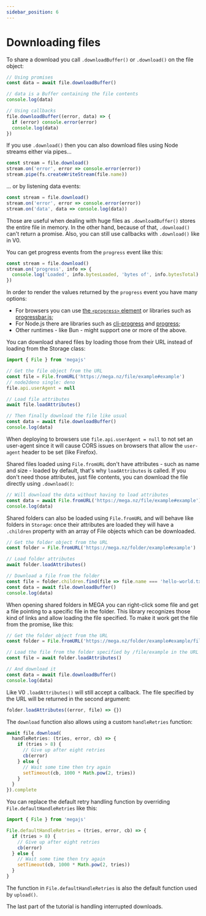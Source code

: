```yaml
---
sidebar_position: 6
---
```


# Downloading files

To share a download you call `.downloadBuffer()` or `.download()` on the file object:

```js
// Using promises
const data = await file.downloadBuffer()

// data is a Buffer containing the file contents
console.log(data)

// Using callbacks
file.downloadBuffer((error, data) => {
  if (error) console.error(error)
  console.log(data)
})
```

If you use `.download()` then you can also download files using Node streams either via pipes...

```js
const stream = file.download()
stream.on('error', error => console.error(error))
stream.pipe(fs.createWriteStream(file.name))
```

... or by listening data events:

```js
const stream = file.download()
stream.on('error', error => console.error(error))
stream.on('data', data => console.log(data))
```

Those are useful when dealing with huge files as `.downloadBuffer()` stores the entire file in memory. In the other hand, because of that, `.download()` can't return a promise. Also, you can still use callbacks with `.download()` like in V0.

You can get progress events from the `progress` event like this:

```js
const stream = file.download()
stream.on('progress', info => {
  console.log('Loaded', info.bytesLoaded, 'bytes of', info.bytesTotal)
})
```

In order to render the values returned by the `progress` event you have many options:

* For browsers you can use [the `<progress>` element](https://developer.mozilla.org/en-US/docs/Web/HTML/Element/progress) or libraries such as [progressbar.js](https://kimmobrunfeldt.github.io/progressbar.js/);
* For Node.js there are libraries such as [cli-progress](https://www.npmjs.com/package/cli-progress) and [progress](https://www.npmjs.com/package/progress);
* Other runtimes - like Bun - might support one or more of the above.

You can download shared files by loading those from their URL instead of loading from the Storage class:

```js node2deno-v1
import { File } from 'megajs'

// Get the file object from the URL
const file = File.fromURL('https://mega.nz/file/example#example')
// node2deno single: deno
file.api.userAgent = null

// Load file attributes
await file.loadAttributes()

// Then finally download the file like usual
const data = await file.downloadBuffer()
console.log(data)
```

When deploying to browsers use `file.api.userAgent = null` to not set an user-agent since it will cause CORS issues on browsers that allow the `user-agent` header to be set (like Firefox).

Shared files loaded using `File.fromURL` don't have attributes - such as name and size - loaded by default, that's why `loadAttributes` is called. If you don't need those attributes, just file contents, you can download the file directly using `.download()`:

```js
// Will download the data without having to load attributes
const data = await File.fromURL('https://mega.nz/file/example#example').downloadBuffer()
console.log(data)
```

Shared folders can also be loaded using `File.fromURL` and will behave like folders in `Storage`: once their attributes are loaded they will have a `.children` property with an array of File objects which can be downloaded.

```js
// Get the folder object from the URL
const folder = File.fromURL('https://mega.nz/folder/example#example')

// Load folder attributes
await folder.loadAttributes()

// Download a file from the folder
const file = folder.children.find(file => file.name === 'hello-world.txt')
const data = await file.downloadBuffer()
console.log(data)
```

When opening shared folders in MEGA you can right-click some file and get a file pointing to a specific file in the folder. This library recognizes those kind of links and allow loading the file specified. To make it work get the file from the promise, like this:

```js
// Get the folder object from the URL
const folder = File.fromURL('https://mega.nz/folder/example#example/file/example')

// Load the file from the folder specified by /file/example in the URL
const file = await folder.loadAttributes()

// And download it
const data = await file.downloadBuffer()
console.log(data)
```

Like V0 `.loadAttributes()` will still accept a callback. The file specified by the URL will be returned in the second argument:

```js
folder.loadAttributes((error, file) => {})
```

The `download` function also allows using a custom `handleRetries` function:

```js
await file.download(
  handleRetries: (tries, error, cb) => {
    if (tries > 8) {
      // Give up after eight retries
      cb(error)
    } else {
      // Wait some time then try again
      setTimeout(cb, 1000 * Math.pow(2, tries))
    }
  }
}).complete
```

You can replace the default retry handling function by overriding `File.defaultHandleRetries` like this:

```js node2deno-v1
import { File } from 'megajs'

File.defaultHandleRetries = (tries, error, cb) => {
  if (tries > 8) {
    // Give up after eight retries
    cb(error)
  } else {
    // Wait some time then try again
    setTimeout(cb, 1000 * Math.pow(2, tries))
  }
}
```

The function in `File.defaultHandleRetries` is also the default function used by `upload()`.

The last part of the tutorial is handling interrupted downloads.
